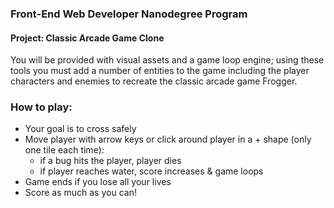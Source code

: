 ### Front-End Web Developer Nanodegree Program
#### Project: Classic Arcade Game Clone
You will be provided with visual assets and a game loop engine; using these tools you must add a number of entities to the game including the player characters and enemies to recreate the classic arcade game Frogger.
### How to play:
* Your goal is to cross safely
* Move player with arrow keys or click around player in a + shape (only one tile each time):
  - if a bug hits the player, player dies
  - if player reaches water, score increases & game loops
* Game ends if you lose all your lives
* Score as much as you can!
